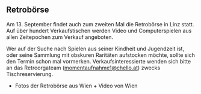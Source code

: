  
  
## Retrobörse

Am 13. September findet auch zum zweiten Mal die Retrobörse in Linz statt. Auf über hundert Verkaufstischen werden Video und Computerspielen aus allen Zeitepochen zum Verkauf angeboten.

Wer auf der Suche nach Spielen aus seiner Kindheit und Jugendzeit ist, oder seine Sammlung mit obskuren Raritäten aufstocken möchte, sollte sich den Termin schon mal vormerken. Verkaufsinteressierte wenden sich bitte an das Retroorgateam (momentaufnahme1@chello.at) zwecks Tischreservierung.
+ Fotos der Retrobörse aus Wien + Video von Wien 

